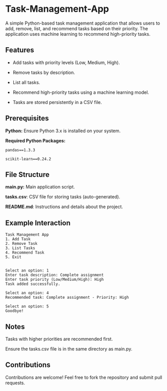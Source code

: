 # Task-Management-App
A simple Python-based task management application that allows users to add, remove, list, and recommend tasks based on their priority.
The application uses machine learning to recommend high-priority tasks.

## Features

- Add tasks with priority levels (Low, Medium, High).

- Remove tasks by description.

- List all tasks.

- Recommend high-priority tasks using a machine learning model.

- Tasks are stored persistently in a CSV file.

## Prerequisites
**Python:**
Ensure Python 3.x is installed on your system.

**Required Python Packages:**

`pandas==1.3.3`

`scikit-learn==0.24.2`


## File Structure

**main.py:** Main application script.

**tasks.csv**: CSV file for storing tasks (auto-generated).

**README.md**: Instructions and details about the project.

## Example Interaction
```
Task Management App
1. Add Task
2. Remove Task
3. List Tasks
4. Recommend Task
5. Exit


Select an option: 1
Enter task description: Complete assignment
Enter task priority (Low/Medium/High): High
Task added successfully.

Select an option: 4
Recommended task: Complete assignment - Priority: High

Select an option: 5
Goodbye!
```

## Notes

Tasks with higher priorities are recommended first.

Ensure the tasks.csv file is in the same directory as main.py.


## Contributions

Contributions are welcome! Feel free to fork the repository and submit pull requests.
